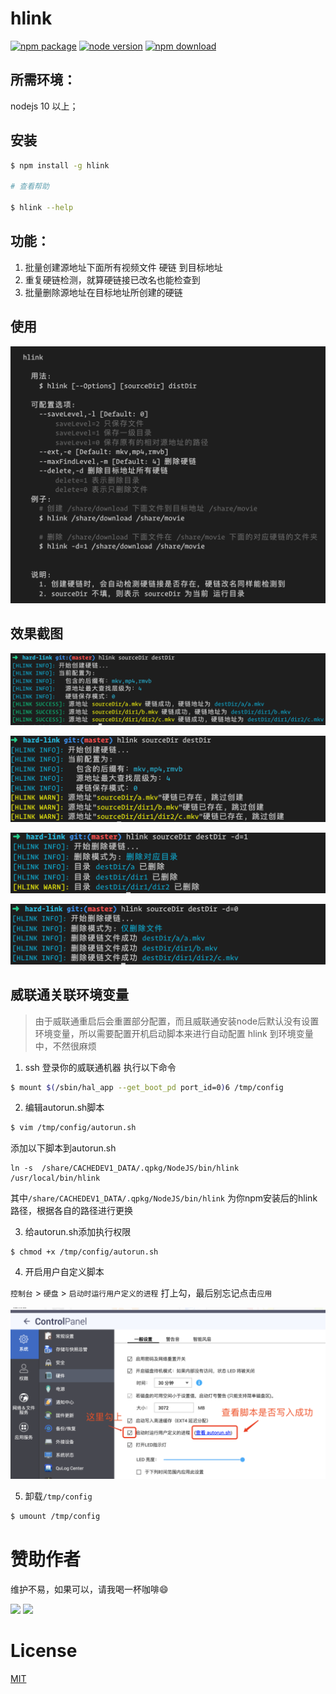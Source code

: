 # hlink

[![npm package][npm]][npm-url]
[![node version][node]][node-url]
[![npm download][npm-download]][npm-download-url]

## 所需环境：
nodejs 10 以上；

## 安装
```bash
$ npm install -g hlink

# 查看帮助

$ hlink --help
```
## 功能：
1. 批量创建源地址下面所有视频文件 硬链 到目标地址
2. 重复硬链检测，就算硬链接已改名也能检查到
3. 批量删除源地址在目标地址所创建的硬链

## 使用

![使用](./media/ghelp.png)

## 效果截图
![创建](./media/gcreate.png)

![重复创建](./media/gexist.png)

![删除目录](./media/gdeletedir.png)

![删除文件](./media/gdeletefile.png)

## 威联通关联环境变量
> 由于威联通重启后会重置部分配置，而且威联通安装node后默认没有设置环境变量，所以需要配置开机启动脚本来进行自动配置 hlink 到环境变量中，不然很麻烦

1. ssh 登录你的威联通机器
执行以下命令

```bash
$ mount $(/sbin/hal_app --get_boot_pd port_id=0)6 /tmp/config
```

2. 编辑autorun.sh脚本

```bash
$ vim /tmp/config/autorun.sh
```

添加以下脚本到autorun.sh
```
ln -s  /share/CACHEDEV1_DATA/.qpkg/NodeJS/bin/hlink /usr/local/bin/hlink
```


其中`/share/CACHEDEV1_DATA/.qpkg/NodeJS/bin/hlink` 为你npm安装后的hlink 路径，根据各自的路径进行更换

3. 给autorun.sh添加执行权限
```
$ chmod +x /tmp/config/autorun.sh
```

4. 开启用户自定义脚本

`控制台` > `硬盘` > `启动时运行用户定义的进程` 打上勾，最后别忘记点击`应用`

![删除文件](./media/autorun.png)

5. 卸载`/tmp/config`

```bash
$ umount /tmp/config
```

# 赞助作者

维护不易，如果可以，请我喝一杯咖啡😄

<img width="300" src="https://gw.alipayobjects.com/mdn/rms_b6fef5/afts/img/A*8F0WTo48mFkAAAAAAAAAAAAAARQnAQ" />

<img width="300" src="https://gw.alipayobjects.com/mdn/rms_b6fef5/afts/img/A*YAgoQobVpFkAAAAAAAAAAAAAARQnAQ" />



# License

[MIT][license-url]

[npm]: https://img.shields.io/npm/v/hlink.svg
[npm-url]: https://www.npmjs.com/package/hlink

[node]: https://img.shields.io/node/v/hlink.svg
[node-url]: https://nodejs.org

[npm-download-url]: https://npmjs.com/package/hlink
[npm-download]: https://img.shields.io/npm/dm/hlink.svg

[license-url]: https://github.com/likun7981/hlink/blob/master/LICENSE
[license]: http://img.shields.io/npm/l/hlink.svg?style=flat
